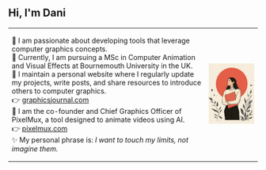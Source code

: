 ## Hi, I'm Dani

<table>
  <tr>
    <td>

🎨 I am passionate about developing tools that leverage computer graphics concepts.  
🔭 Currently, I am pursuing a MSc in Computer Animation and Visual Effects at Bournemouth University in the UK.  
🌱 I maintain a personal website where I regularly update my projects, write posts, and share resources to introduce others to computer graphics.  
👉 [graphicsjournal.com](https://graphicsjournal.com/)  
🚀 I am the co-founder and Chief Graphics Officer of PixelMux, a tool designed to animate videos using AI.  
👉 [pixelmux.com](https://pixelmux.com/)  
✨ My personal phrase is: *I want to touch my limits, not imagine them.*

</td>
    <td align="center">
      <img src="foto3.png" width="300px">
    </td>
  </tr>
</table>
